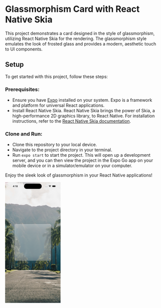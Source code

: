 # Glassmorphism Card with React Native Skia

This project demonstrates a card designed in the style of glassmorphism, utilizing React Native Skia for the rendering. The glassmorphism style emulates the look of frosted glass and provides a modern, aesthetic touch to UI components.

## Setup

To get started with this project, follow these steps:

### Prerequisites:

- Ensure you have [Expo](https://expo.dev/) installed on your system. Expo is a framework and platform for universal React applications.
- Install React Native Skia. React Native Skia brings the power of Skia, a high-performance 2D graphics library, to React Native. For installation instructions, refer to the [React Native Skia documentation](https://shopify.github.io/react-native-skia/).

### Clone and Run:

- Clone this repository to your local device.
- Navigate to the project directory in your terminal.
- Run `expo start` to start the project. This will open up a development server, and you can then view the project in the Expo Go app on your mobile device or in a simulator/emulator on your computer.

Enjoy the sleek look of glassmorphism in your React Native applications!

<img src="/assets/screenshot.png" alt="Screenshot of Glassmorphism Card" width="180"/>
